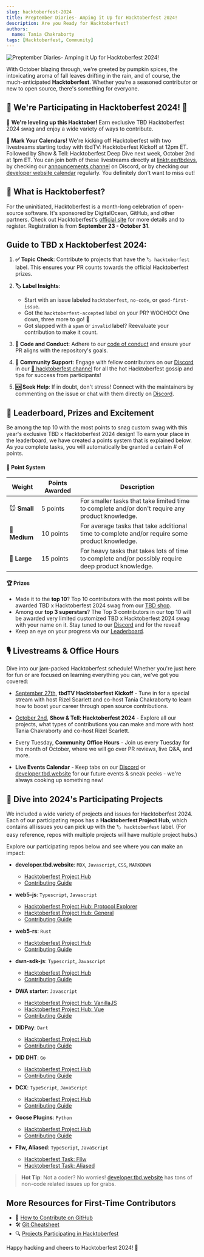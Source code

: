 ```yaml
---
slug: hacktoberfest-2024
title: Preptember Diaries- Amping it Up for Hacktoberfest 2024!
description: Are you Ready for Hacktoberfest?
authors:
  name: Tania Chakraborty
tags: [Hacktoberfest, Community]
---
```


<head>
  <meta property="og:title" content="Preptember Diaries- Amping it Up for Hacktoberfest 2024!" />
  <meta property="og:type" content="website" />
  <meta property="og:url" content='https://developer.tbd.website/blog/hacktoberfest-2024' />
  <meta name="og:description" content="Are you Ready for Hacktoberfest?" />
  <meta property="og:image" content="https://developer.tbd.website/assets/images/blog_hacktoberfest-2024.png" /> 

  <meta name="twitter:card" content="summary_large_image" />
  <meta property="twitter:domain" content="developer.tbd.website" />
  <meta name="twitter:site" content="@tbdevs" />
  <meta name="twitter:title" content="Preptember Diaries- Amping it Up for Hacktoberfest 2024!" />
  <meta property="twitter:url" content='https://developer.tbd.website/blog/hacktoberfest-2024' /> 
  <meta name="twitter:description" content="Are you Ready for Hacktoberfest?" />
  <meta name="twitter:image" content="https://developer.tbd.website/assets/images/blog_hacktoberfest-2024.png" />

  <link rel="apple-touch-icon" href="https://developer.tbd.website/img/tbd-fav-icon-main.png" />
</head>

<!-- img must be specified here to get the open graph URL -->

![Preptember Diaries- Amping it Up for Hacktoberfest 2024!](/img/blog_hacktoberfest-2024.png)

With October blazing through, we're greeted by pumpkin spices, the intoxicating aroma of fall leaves drifting in the rain, and of course, the much-anticipated **Hacktoberfest**. Whether you're a seasoned contributor or new to open source, there's something for everyone. 

<!--truncate-->

## 🎉 We're Participating in Hacktoberfest 2024! 🎉

🎃 **We're leveling up this Hacktober!** Earn exclusive TBD Hacktoberfest 2024 swag and enjoy a wide variety of ways to contribute.  

**📅 Mark Your Calendars!** We're kicking off Hacktoberfest with two livestreams starting today with tbdTV: Hacktoberfest Kickoff at 12pm ET. Followed by Show & Tell: Hacktoberfest Deep Dive next week, October 2nd at 1pm ET. You can join both of these livestreams directly at [linktr.ee/tbdevs](https://linktr.ee/tbdevs), by checking our [announcements channel](https://discord.com/channels/937858703112155166/984873257666768936) on Discord, or by checking our [developer website calendar](https://developer.tbd.website/community) regularly. You definitely don't want to miss out!

## 📌 What is Hacktoberfest?

For the uninitiated, Hacktoberfest is a month-long celebration of open-source software. It's sponsored by DigitalOcean, GitHub, and other partners. Check out Hacktoberfest's [official site](https://hacktoberfest.com/participation/) for more details and to register. Registration is from **September 23 - October 31**.

## Guide to TBD x Hacktoberfest 2024:

1. **✅ Topic Check**: Contribute to projects that have the `🏷️ hacktoberfest` label. This ensures your PR counts towards the official Hacktoberfest prizes.

2. **🏷️ Label Insights**:

   - Start with an issue labeled `hacktoberfest`, `no-code`, or `good-first-issue`.
   - Got the `hacktoberfest-accepted` label on your PR? WOOHOO! One down, three more to go! 🎉
   - Got slapped with a `spam` or `invalid` label? Reevaluate your contribution to make it count.

3. **🥇 Code and Conduct**: Adhere to our [code of conduct](https://developer.tbd.website/open-source/code-of-conduct) and ensure your PR aligns with the repository's goals.

4. **🫶 Community Support**: Engage with fellow contributors on our [Discord](https://discord.gg/tbd) in our [🎃 hacktoberfest channel](https://discord.com/channels/937858703112155166/1288493373354938429) for all the hot Hacktoberfest gossip and tips for success from participants!

5. **🆘 Seek Help**: If in doubt, don't stress! Connect with the maintainers by commenting on the issue or chat with them directly on [Discord](https://discord.com/invite/tbd).

## 🎁 **Leaderboard, Prizes and Excitement**
Be among the top 10 with the most points to snag custom swag with this year's exclusive TBD x Hacktoberfest 2024 design! To earn your place in the leaderboard, we have created a points system that is explained below. As you complete tasks, you will automatically be granted a certain # of points.

#### 💯 Point System
| Weight | Points Awarded | Description |
|---------|-------------|-------------|
| 🐭 **Small** | 5 points | For smaller tasks that take limited time to complete and/or don't require any product knowledge. |
| 🐰 **Medium** | 10 points | For average tasks that take additional time to complete and/or require some product knowledge. |
| 🐂 **Large** | 15 points | For heavy tasks that takes lots of time to complete and/or possibly require deep product knowledge. |

#### 🏆 Prizes

- Made it to the **top 10**? Top 10 contributors with the most points will be awarded TBD x Hacktoberfest 2024 swag from our [TBD shop](https://www.tbd.shop/s/shop).
- Among our **top 3 superstars**? The Top 3 contributors in our top 10 will be awarded very limited customized TBD x Hacktoberfest 2024 swag with your name on it. Stay tuned to our [Discord](https://discord.gg/tbd) and for the reveal!
- Keep an eye on your progress via our [Leaderboard](https://github.com/TBD54566975/developer.tbd.website/issues/1680).

## 🎙️ Livestreams & Office Hours
Dive into our jam-packed Hacktoberfest schedule! Whether you're just here for fun or are focused on learning everything you can, we've got you covered:

- [September 27th](https://discord.com/events/937858703112155166/1287804749378355235), **tbdTV Hacktoberfest Kickoff** - Tune in for a special stream with host Rizel Scarlett and co-host Tania Chakraborty to learn how to boost your career through open source contributions.

- [October 2nd](https://discord.com/events/937858703112155166/1287805785421906021), **Show & Tell: Hacktoberfest 2024** - Explore all our projects, what types of contributions you can make and more with host Tania Chakraborty and co-host Rizel Scarlett.

- Every Tuesday, **Community Office Hours** - Join us every Tuesday for the month of October, where we will go over PR reviews, live Q&A, and more.

- **Live Events Calendar** - Keep tabs on our [Discord](https://discord.gg/tbd) or [developer.tbd.website](https://developer.tbd.website/community) for our future events & sneak peeks - we're always cooking up something new!

## 📂 Dive into 2024's Participating Projects

We included a wide variety of projects and issues for Hacktoberfest 2024. Each of our participating repos has a **Hacktoberfest Project Hub**, which contains all issues you can pick up with the `🏷️ hacktoberfest` label. (For easy reference, repos with multiple projects will have multiple project hubs.)

Explore our participating repos below and see where you can make an impact:

- **developer.tbd.website**: `MDX`, `Javascript`, `CSS`, `MARKDOWN`

  - [Hacktoberfest Project Hub](https://github.com/TBD54566975/developer.tbd.website/issues/1552)
  - [Contributing Guide](https://github.com/TBD54566975/developer.tbd.website/blob/main/CONTRIBUTING.md)

- **web5-js**: `Typescript`, `Javascript`

  - [Hacktoberfest Project Hub: Protocol Explorer](https://github.com/TBD54566975/tbd-examples/issues/97)
  - [Hacktoberfest Project Hub: General](https://github.com/TBD54566975/web5-js/issues/908)
  - [Contributing Guide](https://github.com/TBD54566975/web5-js/blob/main/CONTRIBUTING.md)

- **web5-rs**: `Rust` 

  - [Hacktoberfest Project Hub](https://github.com/TBD54566975/web5-rs/issues/322)
  - [Contributing Guide](https://github.com/TBD54566975/web5-rs/blob/main/CONTRIBUTING.md)

- **dwn-sdk-js**: `Typescript`, `Javascript`

  - [Hacktoberfest Project Hub](https://github.com/TBD54566975/dwn-sdk-js/issues/806)
  - [Contributing Guide](https://github.com/TBD54566975/dwn-sdk-js/blob/main/CONTRIBUTING.md)

- **DWA starter**: `Javascript`

  - [Hacktoberfest Project Hub: VanillaJS](https://github.com/TBD54566975/tbd-examples/issues/81)
  - [Hacktoberfest Project Hub: Vue](https://github.com/TBD54566975/tbd-examples/issues/63)
  - [Contributing Guide](https://github.com/TBD54566975/tbd-examples/blob/main/CONTRIBUTING.md)

- **DIDPay**: `Dart` 
  - [Hacktoberfest Project Hub](https://github.com/TBD54566975/didpay/issues/298)
  - [Contributing Guide](https://github.com/TBD54566975/didpay/blob/main/CONTRIBUTING.md)

- **DID DHT**: `Go` 

  - [Hacktoberfest Project Hub](https://github.com/TBD54566975/did-dht/issues/292)
  - [Contributing Guide](https://github.com/TBD54566975/did-dht/blob/main/CONTRIBUTING.md)

- **DCX**: `TypeScript`, `JavaScript`

  - [Hacktoberfest Project Hub](https://github.com/TBD54566975/incubation-dcx/issues/142)
  - [Contributing Guide](https://github.com/TBD54566975/incubation-dcx/blob/main/CONTRIBUTING.md)

- **Goose Plugins**: `Python`

  - [Hacktoberfest Project Hub](https://github.com/block-open-source/goose-plugins/issues/3)
  - [Contributing Guide](https://github.com/block-open-source/goose-plugins/blob/main/README.md)

- **Fllw, Aliased**: `TypeScript`, `JavaScript`

  - [Hacktoberfest Task: Fllw](https://github.com/csuwildcat/fllw/issues/7)
  - [Hacktoberfest Task: Aliased](https://github.com/csuwildcat/aliased/issues/4)

> **Hot Tip**: Not a coder? No worries! [developer.tbd.website](https://github.com/TBD54566975/developer.tbd.website/issues/1552) has tons of non-code related issues up for grabs.


## More Resources for First-Time Contributors

- 📖 [How to Contribute on GitHub](https://www.dataschool.io/how-to-contribute-on-github/)
- 🛠 [Git Cheatsheet](https://education.github.com/git-cheat-sheet-education.pdf)
- 🔍 [Projects Participating in Hacktoberfest](https://github.com/search?q=hacktoberfest&type=repositories&s=&o=desc)

Happy hacking and cheers to Hacktoberfest 2024! 🎉